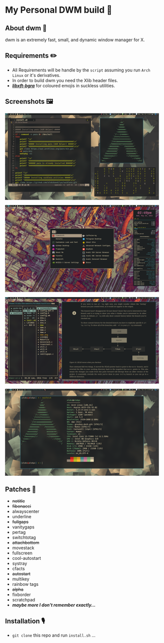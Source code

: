 # My Personal DWM build 🌟

## About dwm 🐧

dwm is an extremely fast, small, and dynamic window manager for X.

## Requirements ✏️

- All Requirements will be handle by the `script` assuming you run `Arch Linux` or it's derivatives.
- In order to build dwm you need the Xlib header files.
- [***libxft-bgra***](https://aur.archlinux.org/packages/libxft-bgra-git)
for coloured emojis in suckless utilities.

## Screenshots 🖼️

![Screenshot 1](screenshots/1.png "Screenshot 1")

![Screenshot 2](screenshots/2.png "Screenshot 2")

![Screenshot 3](screenshots/3.png "Screenshot 3")

![Screenshot 3](screenshots/4.png "Screenshot 4")

## Patches 🧰

- ~~notitle~~
- ~~fibonacci~~
- alwayscenter
- underline
- ~~fullgaps~~
- vanitygaps
- pertag
- switchtotag
- ~~attachbottom~~
- movestack
- fullscreen
- cool-autostart
- systray
- cfacts
- ~~autostart~~
- multikey
- rainbow tags
- ~~alpha~~
- fixborder
- scratchpad
- ***maybe more I don't remember exactly...***

## Installation 🎙️

- `git clone` this repo and run `install.sh` ...
